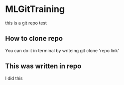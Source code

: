 # MLGitTraining
this is a git repo test

## How to clone repo
You can do it in terminal by writeing git clone 'repo link' 

## This was written in repo
I did this
